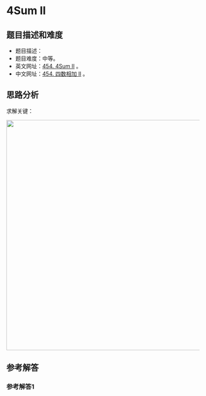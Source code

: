 # 4Sum II

## 题目描述和难度
+ 题目描述：
+ 题目难度：中等。
+ 英文网址：[454. 4Sum II](https://leetcode.com/problems/4sum-ii/description/)  。
+ 中文网址：[454. 四数相加 II](https://leetcode-cn.com/problems/4sum-ii/description/)  。
## 思路分析
求解关键：

<img src="https://liweiwei1419.github.io/images/leetcode-solution/" width="600">

## 参考解答
### 参考解答1

```java

```